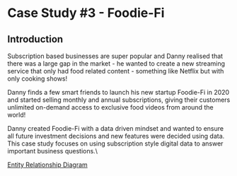 # Case Study #3 - Foodie-Fi
## Introduction
Subscription based businesses are super popular and Danny realised that there was a large gap in the market - 
he wanted to create a new streaming service that only had food related content - something like Netflix but with only cooking shows!

Danny finds a few smart friends to launch his new startup Foodie-Fi in 2020 and started selling monthly and annual subscriptions, giving their 
customers unlimited on-demand access to exclusive food videos from around the world!

Danny created Foodie-Fi with a data driven mindset and wanted to ensure all future investment decisions and new features were decided using data. 
This case study focuses on using subscription style digital data to answer important business questions.\

[Entity Relationship Diagram](https://8weeksqlchallenge.com/images/case-study-3-erd.png)

